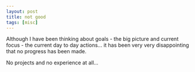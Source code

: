 ```yaml
---
layout: post
title: not good
tags: [misc]
---
```

Although I have been thinking about goals - the big picture and current focus - the current day to day actions... it has been very very disappointing that no progress has been made.

No projects and no experience at all...
